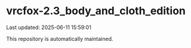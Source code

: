 # vrcfox-2.3_body_and_cloth_edition

Last updated: 2025-06-11 15:59:01

This repository is automatically maintained.
